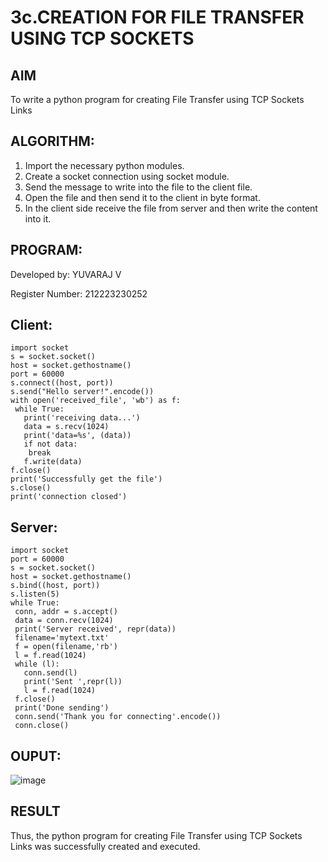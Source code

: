 # 3c.CREATION FOR FILE TRANSFER USING TCP SOCKETS
## AIM
To write a python program for creating File Transfer using TCP Sockets Links
## ALGORITHM:
1. Import the necessary python modules.
2. Create a socket connection using socket module.
3. Send the message to write into the file to the client file.
4. Open the file and then send it to the client in byte format.
5. In the client side receive the file from server and then write the content into it.
## PROGRAM:
Developed by: YUVARAJ V

Register Number: 212223230252

## Client:
```
import socket
s = socket.socket()
host = socket.gethostname()
port = 60000
s.connect((host, port))
s.send("Hello server!".encode())
with open('received_file', 'wb') as f:
 while True:
   print('receiving data...')
   data = s.recv(1024)
   print('data=%s', (data))
   if not data:
    break
   f.write(data)
f.close()
print('Successfully get the file')
s.close()
print('connection closed')
```

## Server:
```
import socket
port = 60000
s = socket.socket()
host = socket.gethostname()
s.bind((host, port))
s.listen(5)
while True:
 conn, addr = s.accept()
 data = conn.recv(1024)
 print('Server received', repr(data))
 filename='mytext.txt'
 f = open(filename,'rb')
 l = f.read(1024)
 while (l):
   conn.send(l)
   print('Sent ',repr(l))
   l = f.read(1024)
 f.close()
 print('Done sending')
 conn.send('Thank you for connecting'.encode())
 conn.close()
```

## OUPUT:
![image](https://github.com/anbuvinotha/3c.FILE_TRANSFER_USING_TCP_SOCKETS/assets/144871822/65476716-326e-4188-8820-8ad5bf73e76d)

## RESULT
Thus, the python program for creating File Transfer using TCP Sockets Links was 
successfully created and executed.
